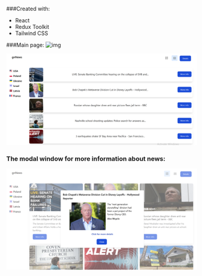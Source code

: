 ###Created with:
 - React
- Redux Toolkit
- Tailwind CSS

###Main page:
![img](./public/main.png)

![img](./public/main2.png)

###  The modal window for more information about news:

![img](./public/modal.png)


